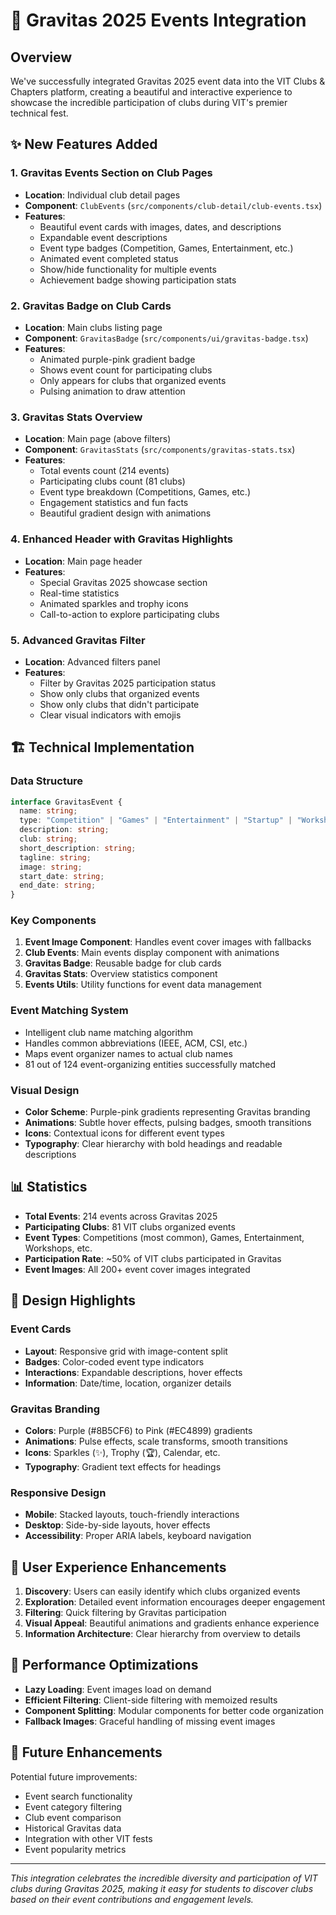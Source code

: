 # 🎉 Gravitas 2025 Events Integration

## Overview

We've successfully integrated Gravitas 2025 event data into the VIT Clubs & Chapters platform, creating a beautiful and interactive experience to showcase the incredible participation of clubs during VIT's premier technical fest.

## ✨ New Features Added

### 1. **Gravitas Events Section on Club Pages**
- **Location**: Individual club detail pages
- **Component**: `ClubEvents` (`src/components/club-detail/club-events.tsx`)
- **Features**:
  - Beautiful event cards with images, dates, and descriptions
  - Expandable event descriptions
  - Event type badges (Competition, Games, Entertainment, etc.)
  - Animated event completed status
  - Show/hide functionality for multiple events
  - Achievement badge showing participation stats

### 2. **Gravitas Badge on Club Cards**
- **Location**: Main clubs listing page
- **Component**: `GravitasBadge` (`src/components/ui/gravitas-badge.tsx`)
- **Features**:
  - Animated purple-pink gradient badge
  - Shows event count for participating clubs
  - Only appears for clubs that organized events
  - Pulsing animation to draw attention

### 3. **Gravitas Stats Overview**
- **Location**: Main page (above filters)
- **Component**: `GravitasStats` (`src/components/gravitas-stats.tsx`)
- **Features**:
  - Total events count (214 events)
  - Participating clubs count (81 clubs)
  - Event type breakdown (Competitions, Games, etc.)
  - Engagement statistics and fun facts
  - Beautiful gradient design with animations

### 4. **Enhanced Header with Gravitas Highlights**
- **Location**: Main page header
- **Features**:
  - Special Gravitas 2025 showcase section
  - Real-time statistics
  - Animated sparkles and trophy icons
  - Call-to-action to explore participating clubs

### 5. **Advanced Gravitas Filter**
- **Location**: Advanced filters panel
- **Features**:
  - Filter by Gravitas 2025 participation status
  - Show only clubs that organized events
  - Show only clubs that didn't participate
  - Clear visual indicators with emojis

## 🏗️ Technical Implementation

### Data Structure
```typescript
interface GravitasEvent {
  name: string;
  type: "Competition" | "Games" | "Entertainment" | "Startup" | "Workshop" | "Cultural" | "Technical" | "Social";
  description: string;
  club: string;
  short_description: string;
  tagline: string;
  image: string;
  start_date: string;
  end_date: string;
}
```

### Key Components
1. **Event Image Component**: Handles event cover images with fallbacks
2. **Club Events**: Main events display component with animations
3. **Gravitas Badge**: Reusable badge for club cards
4. **Gravitas Stats**: Overview statistics component
5. **Events Utils**: Utility functions for event data management

### Event Matching System
- Intelligent club name matching algorithm
- Handles common abbreviations (IEEE, ACM, CSI, etc.)
- Maps event organizer names to actual club names
- 81 out of 124 event-organizing entities successfully matched

### Visual Design
- **Color Scheme**: Purple-pink gradients representing Gravitas branding
- **Animations**: Subtle hover effects, pulsing badges, smooth transitions
- **Icons**: Contextual icons for different event types
- **Typography**: Clear hierarchy with bold headings and readable descriptions

## 📊 Statistics

- **Total Events**: 214 events across Gravitas 2025
- **Participating Clubs**: 81 VIT clubs organized events
- **Event Types**: Competitions (most common), Games, Entertainment, Workshops, etc.
- **Participation Rate**: ~50% of VIT clubs participated in Gravitas
- **Event Images**: All 200+ event cover images integrated

## 🎨 Design Highlights

### Event Cards
- **Layout**: Responsive grid with image-content split
- **Badges**: Color-coded event type indicators
- **Interactions**: Expandable descriptions, hover effects
- **Information**: Date/time, location, organizer details

### Gravitas Branding
- **Colors**: Purple (#8B5CF6) to Pink (#EC4899) gradients
- **Animations**: Pulse effects, scale transforms, smooth transitions
- **Icons**: Sparkles (✨), Trophy (🏆), Calendar, etc.
- **Typography**: Gradient text effects for headings

### Responsive Design
- **Mobile**: Stacked layouts, touch-friendly interactions
- **Desktop**: Side-by-side layouts, hover effects
- **Accessibility**: Proper ARIA labels, keyboard navigation

## 🚀 User Experience Enhancements

1. **Discovery**: Users can easily identify which clubs organized events
2. **Exploration**: Detailed event information encourages deeper engagement
3. **Filtering**: Quick filtering by Gravitas participation
4. **Visual Appeal**: Beautiful animations and gradients enhance experience
5. **Information Architecture**: Clear hierarchy from overview to details

## 📱 Performance Optimizations

- **Lazy Loading**: Event images load on demand
- **Efficient Filtering**: Client-side filtering with memoized results
- **Component Splitting**: Modular components for better code organization
- **Fallback Images**: Graceful handling of missing event images

## 🎯 Future Enhancements

Potential future improvements:
- Event search functionality
- Event category filtering
- Club event comparison
- Historical Gravitas data
- Integration with other VIT fests
- Event popularity metrics

---

*This integration celebrates the incredible diversity and participation of VIT clubs during Gravitas 2025, making it easy for students to discover clubs based on their event contributions and engagement levels.*